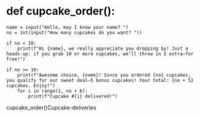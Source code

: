 # def cupcake_order():
    name = input("Hello, may I know your name? ")
    no = int(input("How many cupcakes do you want? "))

    if no < 10:
        print(f"Hi {name}, we really appreciate you dropping by! Just a heads-up: if you grab 10 or more cupcakes, we’ll throw in 5 extra—for free!")

    if no >= 10:
        print(f"Awesome choice, {name}! Since you ordered {no} cupcakes, you qualify for our sweet deal—5 bonus cupcakes! Your total: {no + 5} cupcakes. Enjoy!")
        for i in range(1, no + 6):
            print(f"Cupcake #{i} delivered!")
            
cupcake_order()Cupcake-deliveries
